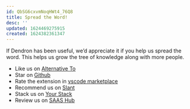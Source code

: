 ```yaml
---
id: QbSG6cxvmNoqHWt4_76Q8
title: Spread the Word!
desc: ''
updated: 1624469275915
created: 1624382361347
---
```


If Dendron has been useful, we’d appreciate it if you help us spread the word. This helps us grow the tree of knowledge along with more people.

- Like us on [Alternative To](https://alternativeto.net/software/dendron/about/)
- Star on [Github](https://github.com/dendronhq/dendron)
- Rate the extension in [vscode marketplace](https://marketplace.visualstudio.com/items?itemName=dendron.dendron#review-details)
- Recommend us on [Slant](https://www.slant.co/topics/4962/viewpoints/44/~personal-knowledge-base-apps~dendron)
- Stack us on [Your Stack](https://yourstack.com/products/dendron)
- Review us on [SAAS Hub](https://www.saashub.com/dendron-alternatives)